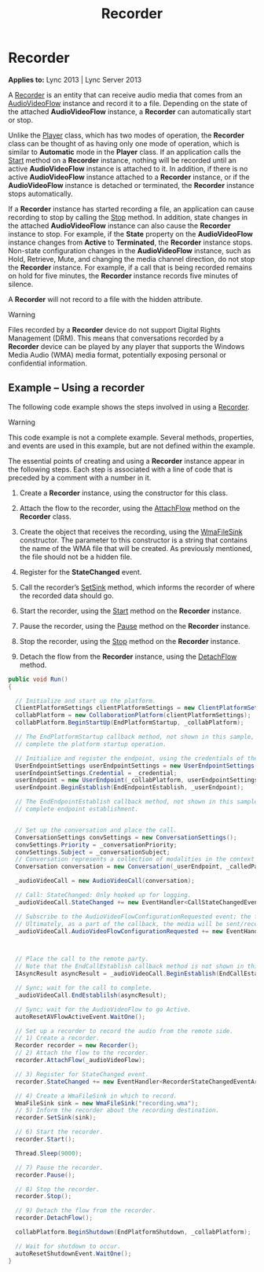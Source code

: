 ﻿---
title: Recorder
TOCTitle: Recorder
ms:assetid: f1d1be77-652c-4781-b8de-9ab797231774
ms:mtpsurl: https://msdn.microsoft.com/en-us/library/Dn466038(v=office.15)
ms:contentKeyID: 57103031
ms.date: 07/25/2014
mtps_version: v=office.15
dev_langs:
- csharp
---

# Recorder


**Applies to:** Lync 2013 | Lync Server 2013

A [Recorder](https://msdn.microsoft.com/en-us/library/hh381624\(v=office.15\)) is an entity that can receive audio media that comes from an [AudioVideoFlow](https://msdn.microsoft.com/en-us/library/hh383533\(v=office.15\)) instance and record it to a file. Depending on the state of the attached **AudioVideoFlow** instance, a **Recorder** can automatically start or stop.

Unlike the [Player](https://msdn.microsoft.com/en-us/library/hh349780\(v=office.15\)) class, which has two modes of operation, the **Recorder** class can be thought of as having only one mode of operation, which is similar to **Automatic** mode in the **Player** class. If an application calls the [Start](https://msdn.microsoft.com/en-us/library/hh383534\(v=office.15\)) method on a **Recorder** instance, nothing will be recorded until an active **AudioVideoFlow** instance is attached to it. In addition, if there is no active **AudioVideoFlow** instance attached to a **Recorder** instance, or if the **AudioVideoFlow** instance is detached or terminated, the **Recorder** instance stops automatically.

If a **Recorder** instance has started recording a file, an application can cause recording to stop by calling the [Stop](https://msdn.microsoft.com/en-us/library/hh381306\(v=office.15\)) method. In addition, state changes in the attached **AudioVideoFlow** instance can also cause the **Recorder** instance to stop. For example, if the **State** property on the **AudioVideoFlow** instance changes from **Active** to **Terminated**, the **Recorder** instance stops. Non-state configuration changes in the **AudioVideoFlow** instance, such as Hold, Retrieve, Mute, and changing the media channel direction, do not stop the **Recorder** instance. For example, if a call that is being recorded remains on hold for five minutes, the **Recorder** instance records five minutes of silence.

A **Recorder** will not record to a file with the hidden attribute.


> [!WARNING]
> <P>Files recorded by a <STRONG>Recorder</STRONG> device do not support Digital Rights Management (DRM). This means that conversations recorded by a <STRONG>Recorder</STRONG> device can be played by any player that supports the Windows Media Audio (WMA) media format, potentially exposing personal or confidential information.</P>



## Example – Using a recorder

The following code example shows the steps involved in using a [Recorder](https://msdn.microsoft.com/en-us/library/hh381624\(v=office.15\)).


> [!WARNING]
> <P>This code example is not a complete example. Several methods, properties, and events are used in this example, but are not defined within the example.</P>



The essential points of creating and using a **Recorder** instance appear in the following steps. Each step is associated with a line of code that is preceded by a comment with a number in it.

1.  Create a **Recorder** instance, using the constructor for this class.

2.  Attach the flow to the recorder, using the [AttachFlow](https://msdn.microsoft.com/en-us/library/hh381868\(v=office.15\)) method on the **Recorder** class.

3.  Create the object that receives the recording, using the [WmaFileSink](https://msdn.microsoft.com/en-us/library/hh382490\(v=office.15\)) constructor. The parameter to this constructor is a string that contains the name of the WMA file that will be created. As previously mentioned, the file should not be a hidden file.

4.  Register for the **StateChanged** event.

5.  Call the recorder’s [SetSink](https://msdn.microsoft.com/en-us/library/hh348664\(v=office.15\)) method, which informs the recorder of where the recorded data should go.

6.  Start the recorder, using the [Start](https://msdn.microsoft.com/en-us/library/hh383534\(v=office.15\)) method on the **Recorder** instance.

7.  Pause the recorder, using the [Pause](https://msdn.microsoft.com/en-us/library/hh349541\(v=office.15\)) method on the **Recorder** instance.

8.  Stop the recorder, using the [Stop](https://msdn.microsoft.com/en-us/library/hh381306\(v=office.15\)) method on the **Recorder** instance.

9.  Detach the flow from the **Recorder** instance, using the [DetachFlow](https://msdn.microsoft.com/en-us/library/hh385116\(v=office.15\)) method.

<!-- end list -->

```csharp
public void Run()
{

  // Initialize and start up the platform.
  ClientPlatformSettings clientPlatformSettings = new ClientPlatformSettings(_applicationName, Microsoft.Rtc.Signaling.SipTransportType.Tls);
  collabPlatform = new CollaborationPlatform(clientPlatformSettings);
  collabPlatform.BeginStartUp(EndPlatformStartup, _collabPlatform);

  // The EndPlatformStartup callback method, not shown in this sample, would call EndStartup to
  // complete the platform startup operation.

  // Initialize and register the endpoint, using the credentials of the user the application will be acting as.
  UserEndpointSettings userEndpointSettings = new UserEndpointSettings(_userURI, _userServer);
  userEndpointSettings.Credential = _credential;
  userEndpoint = new UserEndpoint(_collabPlatform, userEndpointSettings);
  userEndpoint.BeginEstablish(EndEndpointEstablish, _userEndpoint);

  // The EndEndpointEstablish callback method, not shown in this sample, would call EndEstablish to
  // complete endpoint establishment.


  // Set up the conversation and place the call.
  ConversationSettings convSettings = new ConversationSettings();
  convSettings.Priority = _conversationPriority;
  convSettings.Subject = _conversationSubject;
  // Conversation represents a collection of modalities in the context of a dialog with one or multiple callees.
  Conversation conversation = new Conversation(_userEndpoint, _calledParty, convSettings);

  _audioVideoCall = new AudioVideoCall(conversation);

  // Call: StateChanged: Only hooked up for logging.
  _audioVideoCall.StateChanged += new EventHandler<CallStateChangedEventArgs>(audioVideoCall_StateChanged);

  // Subscribe to the AudioVideoFlowConfigurationRequested event; the flow will be used to send the media.
  // Ultimately, as a part of the callback, the media will be sent/received.
  _audioVideoCall.AudioVideoFlowConfigurationRequested += new EventHandler<AudioVideoFlowConfigurationRequestedEventArgs>(audioVideoCall_FlowConfigurationRequested);



  // Place the call to the remote party.
  // Note that the EndCallEstablish callback method is not shown in this sample.
  IAsyncResult asyncResult = _audioVideoCall.BeginEstablish(EndCallEstablish, _audioVideoCall);

  // Sync; wait for the call to complete.
  _audioVideoCall.EndEstablilsh(asyncResult);

  // Sync; wait for the AudioVideoFlow to go Active.
  autoResetAVFlowActiveEvent.WaitOne();

  // Set up a recorder to record the audio from the remote side.
  // 1) Create a recorder.
  Recorder recorder = new Recorder();
  // 2) Attach the flow to the recorder.
  recorder.AttachFlow(_audioVideoFlow);

  // 3) Register for StateChanged event.
  recorder.StateChanged += new EventHandler<RecorderStateChangedEventArgs>(recorder_StateChanged);

  // 4) Create a WmaFileSink in which to record. 
  WmaFileSink sink = new WmaFileSink("recording.wma");
  // 5) Inform the recorder about the recording destination.
  recorder.SetSink(sink);

  // 6) Start the recorder.
  recorder.Start();

  Thread.Sleep(9000);

  // 7) Pause the recorder.
  recorder.Pause();

  // 8) Stop the recorder.
  recorder.Stop();

  // 9) Detach the flow from the recorder.
  recorder.DetachFlow();

  collabPlatform.BeginShutdown(EndPlatformShutdown, _collabPlatform);

  // Wait for shutdown to occur.
  autoResetShutdownEvent.WaitOne();
}
```

